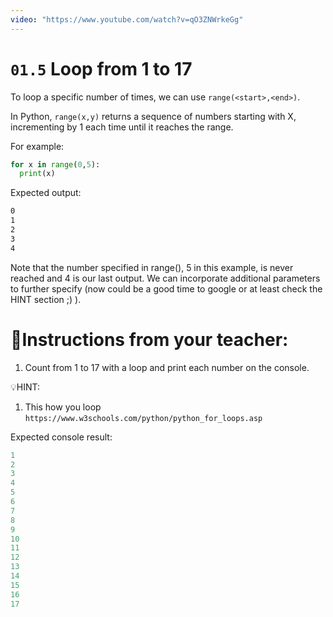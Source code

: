 ```yaml
---
video: "https://www.youtube.com/watch?v=qO3ZNWrkeGg"
---
```


# `01.5` Loop from 1 to 17

To loop a specific number of times, we can use `range(<start>,<end>)`. 

In Python, `range(x,y)` returns a sequence of numbers starting with X, incrementing by 1 each time until it reaches the range. 

For example:

```python
for x in range(0,5):
  print(x)
```

Expected output:
```md
0
1
2
3
4
```

Note that the number specified in range(), 5 in this example, is never reached and 4 is our last output. We can incorporate additional parameters to further specify (now could be a good time to google or at least check the HINT section ;) ).

# 📝Instructions from your teacher:

1. Count from 1 to 17 with a loop and print each number on the console.

💡HINT:
1. This how you loop
`https://www.w3schools.com/python/python_for_loops.asp`

Expected console result:
```py
1
2
3
4
5
6
7
8
9
10
11
12
13
14
15
16
17
```
